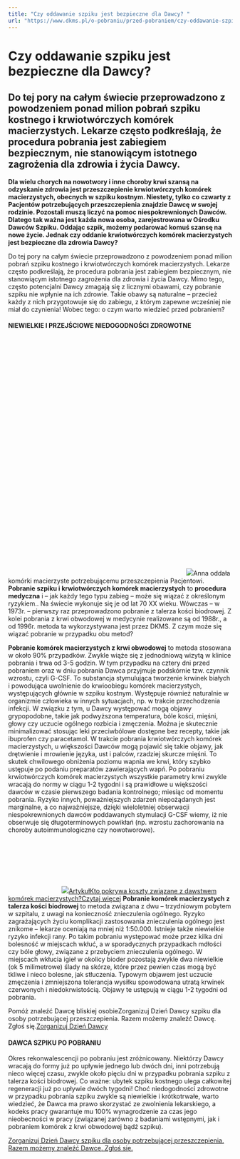 ```yaml
---
title: "Czy oddawanie szpiku jest bezpieczne dla Dawcy? "
url: "https://www.dkms.pl/o-pobraniu/przed-pobraniem/czy-oddawanie-szpiku-jest-bezpieczne-dla-dawcy"
---
```


# Czy oddawanie szpiku jest bezpieczne dla Dawcy? 

## Do tej pory na całym świecie przeprowadzono z powodzeniem ponad milion pobrań szpiku kostnego i krwiotwórczych komórek macierzystych. Lekarze często podkreślają, że procedura pobrania jest zabiegiem bezpiecznym, nie stanowiącym istotnego zagrożenia dla zdrowia i życia Dawcy.

**Dla wielu chorych na nowotwory i inne choroby krwi szansą na odzyskanie zdrowia jest przeszczepienie krwiotwórczych komórek macierzystych, obecnych w szpiku kostnym. Niestety, tylko co czwarty z Pacjentów potrzebujących przeszczepienia znajdzie Dawcę w swojej rodzinie. Pozostali muszą liczyć na pomoc niespokrewnionych Dawców. Dlatego tak ważna jest każda nowa osoba, zarejestrowana w Ośrodku Dawców Szpiku. Oddając szpik, możemy podarować komuś szansę na nowe życie. Jednak czy oddanie krwiotwórczych komórek macierzystych jest bezpieczne dla zdrowia Dawcy?**


Do tej pory na całym świecie przeprowadzono z powodzeniem ponad milion pobrań szpiku kostnego i krwiotwórczych komórek macierzystych. Lekarze często podkreślają, że procedura pobrania jest zabiegiem bezpiecznym, nie stanowiącym istotnego zagrożenia dla zdrowia i życia Dawcy. Mimo tego, często potencjalni Dawcy zmagają się z licznymi obawami, czy pobranie szpiku nie wpłynie na ich zdrowie. Takie obawy są naturalne – przecież każdy z nich przygotowuje się do zabiegu, z którym zapewne wcześniej nie miał do czynienia! Wobec tego: o czym warto wiedzieć przed pobraniem?


#### NIEWIELKIE I PRZEJŚCIOWE NIEDOGODNOŚCI ZDROWOTNE


![](data:image/svg+xml;charset=utf-8,%3Csvg%20height='533.3333333333334'%20width='400'%20xmlns='http://www.w3.org/2000/svg'%20version='1.1'%3E%3C/svg%3E)![]()![](https://assets-eu-01.kc-usercontent.com:443/bed48093-082e-0109-4b5f-7bdadab5eedd/6eb37f8b-374f-4641-87fe-03f410375a4c/zdj%C4%99cie%203%20Rachwalska%20Anna.jpg?w=400&h=533&auto=format&lossless=true&fit=cover)Anna oddała komórki macierzyste potrzebującemu przeszczepienia Pacjentowi.
**Pobranie szpiku i krwiotwórczych komórek macierzystych** to **procedura medyczna** i – jak każdy tego typu zabieg – może się wiązać z określonym ryzykiem.. Na świecie wykonuje się je od lat 70 XX wieku. Wówczas – w 1973r. – pierwszy raz przeprowadzono pobranie z talerza kości biodrowej. Z kolei pobrania z krwi obwodowej w medycynie realizowane są od 1988r., a od 1996r. metoda ta wykorzystywana jest przez DKMS. Z czym może się wiązać pobranie w przypadku obu metod?


**Pobranie komórek macierzystych z krwi obwodowej** to metoda stosowana w około 90% przypadków. Zwykle wiąże się z jednodniową wizytą w klinice pobrania i trwa od 3\-5 godzin. W tym przypadku na cztery dni przed pobraniem oraz w dniu pobrania Dawca przyjmuje podskórnie tzw. czynnik wzrostu, czyli G\-CSF. To substancja stymulująca tworzenie krwinek białych i powodująca uwolnienie do krwioobiegu komórek macierzystych, występujących głównie w szpiku kostnym. Występuje również naturalnie w organizmie człowieka w innych sytuacjach, np. w trakcie przechodzenia infekcji. W związku z tym, u Dawcy występować mogą objawy grypopodobne, takie jak podwyższona temperatura, bóle kości, mięśni, głowy czy uczucie ogólnego rozbicia i zmęczenia. Można je skutecznie minimalizować stosując leki przeciwbólowe dostępne bez recepty, takie jak ibuprofen czy paracetamol. W trakcie pobrania krwiotwórczych komórek macierzystych, u większości Dawców mogą pojawić się takie objawy, jak drętwienie i mrowienie języka, ust i palców, rzadziej skurcze mięśni. To skutek chwilowego obniżenia poziomu wapnia we krwi, który szybko ustępuje po podaniu preparatów zawierających wapń. Po pobraniu krwiotwórczych komórek macierzystych wszystkie parametry krwi zwykle wracają do normy w ciągu 1\-2 tygodni i są prawidłowe u większości dawców w czasie pierwszego badania kontrolnego; miesiąc od momentu pobrania. Ryzyko innych, poważniejszych zdarzeń niepożądanych jest marginalne, a co najważniejsze, dzięki wieloletniej obserwacji niespokrewnionych dawców poddawanych stymulacji G\-CSF wiemy, iż nie obserwuje się długoterminowych powikłań (np. wzrostu zachorowania na choroby autoimmunologiczne czy nowotworowe).


[![](data:image/svg+xml;charset=utf-8,%3Csvg%20height='120'%20width='120'%20xmlns='http://www.w3.org/2000/svg'%20version='1.1'%3E%3C/svg%3E)![]()![](https://assets-eu-01.kc-usercontent.com:443/bed48093-082e-0109-4b5f-7bdadab5eedd/65c21863-50d0-49a3-a6d7-0e8f635ec477/purse-3548021_1920.jpg?w=120&h=120&auto=format&lossless=true&fit=cover)ArtykułKto pokrywa koszty związane z dawstwem komórek macierzystych?Czytaj więcej](/o-pobraniu/przed-pobraniem/kto-pokrywa-koszty-zwiazane-dawstwem-komorek-macierzystych "Kto pokrywa koszty związane z dawstwem komórek macierzystych?")
**Pobranie komórek macierzystych z talerza kości biodrowej** to metoda związana z dwu – trzydniowym pobytem w szpitalu, z uwagi na konieczność znieczulenia ogólnego. Ryzyko zagrażających życiu komplikacji zastosowania znieczulenia ogólnego jest znikome – lekarze oceniają na mniej niż 1:50\.000\. Istnieje także niewielkie ryzyko infekcji rany. Po takim pobraniu występować może przez kilka dni bolesność w miejscach wkłuć, a w sporadycznych przypadkach mdłości czy bóle głowy, związane z przebyciem znieczulenia ogólnego. W miejscach wkłucia igieł w okolicy bioder pozostają zwykle dwa niewielkie (ok 5 milimetrowe) ślady na skórze, które przez pewien czas mogą być tkliwe i nieco bolesne, jak stłuczenia. Typowym objawem jest uczucie zmęczenia i zmniejszona tolerancja wysiłku spowodowana utratą krwinek czerwonych i niedokrwistością. Objawy te ustępują w ciągu 1\-2 tygodni od pobrania.


Pomóż znaleźć Dawcę bliskiej osobieZorganizuj Dzień Dawcy szpiku dla osoby potrzebującej przeszczepienia. Razem możemy znaleźć Dawcę. Zgłoś się.[Zorganizuj Dzień Dawcy](https://www.dkms.pl/dzialaj/pomoz-inaczej/dzien-dawcy-szpiku-dla-pacjenta)
#### DAWCA SZPIKU PO POBRANIU


Okres rekonwalescencji po pobraniu jest zróżnicowany. Niektórzy Dawcy wracają do formy już po upływie jednego lub dwóch dni, inni potrzebują nieco więcej czasu, zwykle około pięciu dni w przypadku pobrania szpiku z talerza kości biodrowej. Co ważne: ubytek szpiku kostnego ulega całkowitej regeneracji już po upływie dwóch tygodni! Choć niedogodności zdrowotne w przypadku pobrania szpiku zwykle są niewielkie i krótkotrwałe, warto wiedzieć, że Dawca ma prawo skorzystać ze zwolnienia lekarskiego, a kodeks pracy gwarantuje mu 100% wynagrodzenie za czas jego nieobecności w pracy (związanej zarówno z badaniami wstępnymi, jak i pobraniem komórek z krwi obwodowej bądź szpiku).


[Zorganizuj Dzień Dawcy szpiku dla osoby potrzebującej przeszczepienia. Razem możemy znaleźć Dawcę. Zgłoś się.](https://www.dkms.pl/dzialaj/pomoz-inaczej/dzien-dawcy-szpiku-dla-pacjenta "Zorganizuj Dzień Dawcy Szpiku dla Pacjenta")


